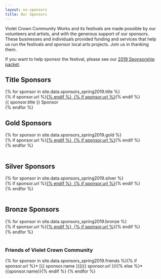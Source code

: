 ```yaml
---
layout: no-sponsors
title: Our Sponsors
---
```


Violet Crown Community Works and its festivals are made possible by our
volunteers and artists, and with the generous support of our sponsors. These
businesses and individuals provided funding and services that help us run the
festivals and sponsor local arts projects.  Join us in thanking them.

If you want to help sponsor the festival, please see our <a href="docs/VCF%202019%20sponsorship%20packet.pdf">2019 Sponsorship packet</a>.

## Title Sponsors
<!-- $1000 and up -->

<div class="container">
<div class="row">
{% for sponsor in site.data.sponsors_spring2019.title %}
<div class="col-md-3">
    {% if sponsor.url %}<a href="{{ sponsor.url }}" target="_blank">{% endif %}
    <img class="img-rounded" src="{{ sponsor.img }}" alt="" title="{{ sponsor.name }}">
    {% if sponsor.url %}</a>{% endif %}<br>{{ sponsor.title }} Sponsor
</div>
{% endfor %}
</div>
</div>

## Gold Sponsors
<!-- $500 and up -->

<div class="container">
<div class="row">
{% for sponsor in site.data.sponsors_spring2019.gold %}
<div class="col-md-3">
    {% if sponsor.url %}<a href="{{ sponsor.url }}" target="_blank">{% endif %}
    <img class="img-rounded" src="{{ sponsor.img }}" alt="" title="{{ sponsor.name }}">
    {% if sponsor.url %}</a>{% endif %}
</div>
{% endfor %}
</div>
</div>
<br>

## Silver Sponsors
<!-- $250 to $499 -->

<div class="container">
<div class="row">
{% for sponsor in site.data.sponsors_spring2019.silver %}
<div class="col-md-3">
    {% if sponsor.url %}<a href="{{ sponsor.url }}" target="_blank">{% endif %}
    <img class="img-rounded" src="{{ sponsor.img }}" alt="" title="{{ sponsor.name }}">
    {% if sponsor.url %}</a>{% endif %}
</div>
{% endfor %}
</div>
</div>
<br>

## Bronze Sponsors
<!-- $100 to $249 -->

<div class="container">
<div class="row">
{% for sponsor in site.data.sponsors_spring2019.bronze %}
<div class="col-md-3">
    {% if sponsor.url %}<a href="{{ sponsor.url }}" target="_blank">{% endif %}
    <img class="img-rounded" src="{{ sponsor.img }}" alt="" title="{{ sponsor.name }}">
    {% if sponsor.url %}</a>{% endif %}
</div>
{% endfor %}
</div>
</div>
<br>

### Friends of Violet Crown Community
<!-- $50 to $99 -->
{% for sponsor in site.data.sponsors_spring2019.friends %}{% if sponsor.url %}* [{{ sponsor.name }}]({{ sponsor.url }}){% else %}* {{sponsor.name}}{% endif %}
{% endfor %}
